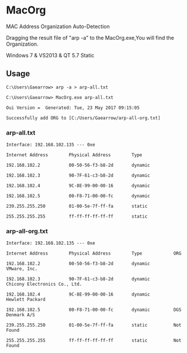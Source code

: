 # MacOrg

MAC Address Organization Auto-Detection

Dragging the result file of "arp -a" to the MacOrg.exe,You will find the Organization.

Windows 7 & VS2013 & QT 5.7 Static


## Usage

```
C:\Users\Gaearrow> arp -a > arp-all.txt

C:\Users\Gaearrow> MacOrg.exe arp-all.txt

Oui Version =  Generated: Tue, 23 May 2017 09:15:05

Successfully add ORG to [C:/Users/Gaearrow/arp-all-org.txt]
```

### arp-all.txt

```
Interface: 192.168.102.135 --- 0xe
  
Internet Address		Physical Address		Type
  
192.168.102.2			00-50-56-f3-b8-2d		dynamic
  
192.168.102.3			90-7F-61-c3-b8-2d		dynamic
  
192.168.102.4			9C-8E-99-00-00-16		dynamic
  
192.168.102.5			00-F8-71-00-00-fc		dynamic
  
239.255.255.250			01-00-5e-7f-ff-fa		static
  
255.255.255.255			ff-ff-ff-ff-ff-ff		static
```


### arp-all-org.txt

```
Interface: 192.168.102.135 --- 0xe

Internet Address		Physical Address		Type			ORG
  
192.168.102.2			00-50-56-f3-b8-2d		dynamic			VMware, Inc.
  
192.168.102.3			90-7F-61-c3-b8-2d		dynamic			Chicony Electronics Co., Ltd.
  
192.168.102.4			9C-8E-99-00-00-16		dynamic			Hewlett Packard
  
192.168.102.5			00-F8-71-00-00-fc		dynamic			DGS Denmark A/S
  
239.255.255.250			01-00-5e-7f-ff-fa		static			Not Found
  
255.255.255.255			ff-ff-ff-ff-ff-ff		static			Not Found
```